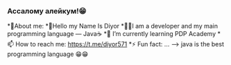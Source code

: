 ###  Ассалому алейкум!😁
*💫About me:
*👋Hello my Name Is Diyor
*👨‍💻I am a developer and my main programming language — Java☕️
*🌱 I’m currently learning PDP Academy
*📫 How to reach me: https://t.me/diyor571
*⚡️ Fun fact: ... --> java is the best programming language 😁😁

